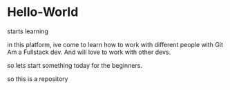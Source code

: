 # Hello-World
starts learning

in this platform, ive come to learn how to work with different people with Git
Am a Fullstack dev. And will love to work with other devs.

so lets start something today for the beginners.

so this is a repository
